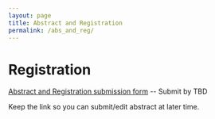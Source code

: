 ```yaml
---
layout: page
title: Abstract and Registration
permalink: /abs_and_reg/
---
```


# Registration

[Abstract and Registration submission form](https://forms.office.com/e/Z6Mr44zVRG) -- Submit by TBD

Keep the link so you can submit/edit abstract at later time.